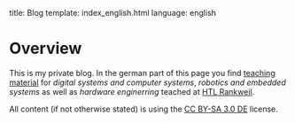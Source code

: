 title: Blog
template: index_english.html
language: english

# Overview
This is my private blog. In the german part of this page you find [teaching material](unterricht.html) for *digital systems and computer systems*, *robotics and embedded systems* as well as *hardware enginerring* teached at [HTL Rankweil](http://www.htl-rankweil.at).

All content (if not otherwise stated) is using the [CC BY-SA 3.0 DE](http://creativecommons.org/licenses/by-sa/3.0/en/) license.
